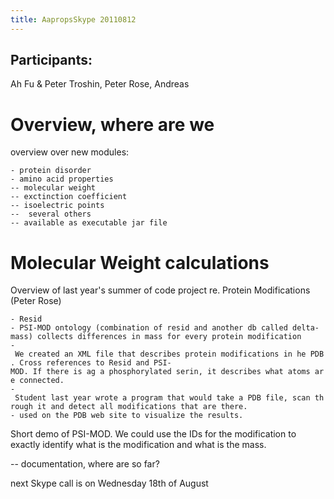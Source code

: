 ```yaml
---
title: AapropsSkype 20110812
---
```


Participants:
-------------

Ah Fu & Peter Troshin, Peter Rose, Andreas

Overview, where are we
======================

overview over new modules:

`- protein disorder`  
`- amino acid properties`  
`-- molecular weight`  
`-- exctinction coefficient`  
`-- isoelectric points`  
`--  several others`  
`-- available as executable jar file `

Molecular Weight calculations
=============================

Overview of last year's summer of code project re. Protein Modifications
(Peter Rose)

`- Resid`  
`- PSI-MOD ontology (combination of resid and another db called delta-mass) collects differences in mass for every protein modification`  
`- We created an XML file that describes protein modifications in he PDB. Cross references to Resid and PSI-MOD. If there is ag a phosphorylated serin, it describes what atoms are connected.`  
`- Student last year wrote a program that would take a PDB file, scan through it and detect all modifications that are there.`  
`- used on the PDB web site to visualize the results.`

Short demo of PSI-MOD. We could use the IDs for the modification to
exactly identify what is the modification and what is the mass.

-- documentation, where are so far?

next Skype call is on Wednesday 18th of August
